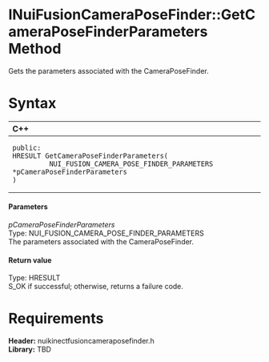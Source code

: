 INuiFusionCameraPoseFinder::GetCameraPoseFinderParameters Method  
================================================================  

Gets the parameters associated with the CameraPoseFinder. <span id="syntaxSection"></span>

Syntax  
======  

<table>
<colgroup>
<col width="100%" />
</colgroup>
<thead>
<tr class="header">
<th align="left">C++</th>
</tr>
</thead>
<tbody>
<tr class="odd">
<td align="left"><pre><code>public:  
HRESULT GetCameraPoseFinderParameters(  
         NUI_FUSION_CAMERA_POSE_FINDER_PARAMETERS *pCameraPoseFinderParameters  
)</code></pre></td>
</tr>
</tbody>
</table>

<span id="ID4EG"></span>
#### Parameters  

*pCameraPoseFinderParameters*    
Type: NUI\_FUSION\_CAMERA\_POSE\_FINDER\_PARAMETERS  
The parameters associated with the CameraPoseFinder.  

<span id="ID4EP"></span>
#### Return value  

Type: HRESULT  
S\_OK if successful; otherwise, returns a failure code.  

<span id="requirements"></span>

Requirements  
============  

**Header:** nuikinectfusioncameraposefinder.h  
**Library:** TBD  



<!--Please do not edit the data in the comment block below.-->
<!--
TOCTitle : GetCameraPoseFinderParameters Method
RLTitle : INuiFusionCameraPoseFinder::GetCameraPoseFinderParameters Method
KeywordK : GetCameraPoseFinderParameters method
KeywordK : INuiFusionCameraPoseFinder::GetCameraPoseFinderParameters method
KeywordF : INuiFusionCameraPoseFinder::GetCameraPoseFinderParameters
KeywordF : GetCameraPoseFinderParameters
KeywordF : Microsoft.Kinect.nuikinectfusioncameraposefinder.INuiFusionCameraPoseFinder.GetCameraPoseFinderParameters(NUI_FUSION_CAMERA_POSE_FINDER_PARAMETERS)
KeywordA : M:Microsoft.Kinect.nuikinectfusioncameraposefinder.INuiFusionCameraPoseFinder.GetCameraPoseFinderParameters(NUI_FUSION_CAMERA_POSE_FINDER_PARAMETERS)
AssetID : M:Microsoft.Kinect.nuikinectfusioncameraposefinder.INuiFusionCameraPoseFinder.GetCameraPoseFinderParameters(NUI_FUSION_CAMERA_POSE_FINDER_PARAMETERS)
Locale : en-us
CommunityContent : 1
APIType : Managed
APILocation : 
APIName : Microsoft.Kinect.nuikinectfusioncameraposefinder.INuiFusionCameraPoseFinder::GetCameraPoseFinderParameters
TargetOS : Windows
TopicType : kbSyntax
DevLang : C++
DocSet : K4Wv2
ProjType : K4Wv2Proj
Technology : Kinect for Windows
Product : Kinect for Windows SDK v2
productversion : 20
-->
